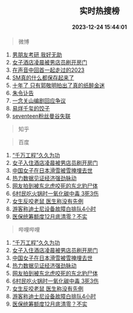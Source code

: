 <div align="center"><h2>实时热搜榜</h2><h4>2023-12-24 15:44:01</h4></div>

> 微博  

1. [男朋友考研 我好无助](https://s.weibo.com/weibo?q=%E7%94%B7%E6%9C%8B%E5%8F%8B%E8%80%83%E7%A0%94%20%E6%88%91%E5%A5%BD%E6%97%A0%E5%8A%A9&t=31&band_rank=1&Refer=top)<br />
2. [女子酒店凌晨被男店员刷开房门](https://s.weibo.com/weibo?q=%23%E5%A5%B3%E5%AD%90%E9%85%92%E5%BA%97%E5%87%8C%E6%99%A8%E8%A2%AB%E7%94%B7%E5%BA%97%E5%91%98%E5%88%B7%E5%BC%80%E6%88%BF%E9%97%A8%23&t=31&band_rank=2&Refer=top)<br />
3. [在声音中回首一起走过的2023](https://s.weibo.com/weibo?q=%23%E5%9C%A8%E5%A3%B0%E9%9F%B3%E4%B8%AD%E5%9B%9E%E9%A6%96%E4%B8%80%E8%B5%B7%E8%B5%B0%E8%BF%87%E7%9A%842023%23&t=31&band_rank=3&Refer=top)<br />
4. [SM真的什么都保存起来了](https://s.weibo.com/weibo?q=%23SM%E7%9C%9F%E7%9A%84%E4%BB%80%E4%B9%88%E9%83%BD%E4%BF%9D%E5%AD%98%E8%B5%B7%E6%9D%A5%E4%BA%86%23&t=31&band_rank=4&Refer=top)<br />
5. [十年了 只有郭敬明拍出了真的纸醉金迷](https://s.weibo.com/weibo?q=%E5%8D%81%E5%B9%B4%E4%BA%86%20%E5%8F%AA%E6%9C%89%E9%83%AD%E6%95%AC%E6%98%8E%E6%8B%8D%E5%87%BA%E4%BA%86%E7%9C%9F%E7%9A%84%E7%BA%B8%E9%86%89%E9%87%91%E8%BF%B7&t=31&band_rank=5&Refer=top)<br />
6. [朱令讣告](https://s.weibo.com/weibo?q=%23%E6%9C%B1%E4%BB%A4%E8%AE%A3%E5%91%8A%23&t=31&band_rank=6&Refer=top)<br />
7. [一念关山编剧回应争议](https://s.weibo.com/weibo?q=%23%E4%B8%80%E5%BF%B5%E5%85%B3%E5%B1%B1%E7%BC%96%E5%89%A7%E5%9B%9E%E5%BA%94%E4%BA%89%E8%AE%AE%23&t=31&band_rank=7&Refer=top)<br />
8. [易烊千玺的饺子](https://s.weibo.com/weibo?q=%E6%98%93%E7%83%8A%E5%8D%83%E7%8E%BA%E7%9A%84%E9%A5%BA%E5%AD%90&t=31&band_rank=8&Refer=top)<br />
9. [seventeen粉丝曼谷失联](https://s.weibo.com/weibo?q=%23seventeen%E7%B2%89%E4%B8%9D%E6%9B%BC%E8%B0%B7%E5%A4%B1%E8%81%94%23&t=31&band_rank=9&Refer=top)<br />

> 知乎  


> 百度  

1. [“千万工程”久久为功](https://www.baidu.com/s?wd=%E2%80%9C%E5%8D%83%E4%B8%87%E5%B7%A5%E7%A8%8B%E2%80%9D%E4%B9%85%E4%B9%85%E4%B8%BA%E5%8A%9F&sa=fyb_news&rsv_dl=fyb_news)<br />
2. [女子入住酒店凌晨被男店员刷开房门](https://www.baidu.com/s?wd=%E5%A5%B3%E5%AD%90%E5%85%A5%E4%BD%8F%E9%85%92%E5%BA%97%E5%87%8C%E6%99%A8%E8%A2%AB%E7%94%B7%E5%BA%97%E5%91%98%E5%88%B7%E5%BC%80%E6%88%BF%E9%97%A8&sa=fyb_news&rsv_dl=fyb_news)<br />
3. [中国女子在日本滑雪被雪掩埋去世](https://www.baidu.com/s?wd=%E4%B8%AD%E5%9B%BD%E5%A5%B3%E5%AD%90%E5%9C%A8%E6%97%A5%E6%9C%AC%E6%BB%91%E9%9B%AA%E8%A2%AB%E9%9B%AA%E6%8E%A9%E5%9F%8B%E5%8E%BB%E4%B8%96&sa=fyb_news&rsv_dl=fyb_news)<br />
4. [热力数据见证经济强劲脉动](https://www.baidu.com/s?wd=%E7%83%AD%E5%8A%9B%E6%95%B0%E6%8D%AE%E8%A7%81%E8%AF%81%E7%BB%8F%E6%B5%8E%E5%BC%BA%E5%8A%B2%E8%84%89%E5%8A%A8&sa=fyb_news&rsv_dl=fyb_news)<br />
5. [网友拍到被东北虎咬死的东北豹尸体](https://www.baidu.com/s?wd=%E7%BD%91%E5%8F%8B%E6%8B%8D%E5%88%B0%E8%A2%AB%E4%B8%9C%E5%8C%97%E8%99%8E%E5%92%AC%E6%AD%BB%E7%9A%84%E4%B8%9C%E5%8C%97%E8%B1%B9%E5%B0%B8%E4%BD%93&sa=fyb_news&rsv_dl=fyb_news)<br />
6. [6村民吃火锅时一氧化碳中毒 3死3伤](https://www.baidu.com/s?wd=6%E6%9D%91%E6%B0%91%E5%90%83%E7%81%AB%E9%94%85%E6%97%B6%E4%B8%80%E6%B0%A7%E5%8C%96%E7%A2%B3%E4%B8%AD%E6%AF%92+3%E6%AD%BB3%E4%BC%A4&sa=fyb_news&rsv_dl=fyb_news)<br />
7. [女生反咬老鼠 医生称没有先例](https://www.baidu.com/s?wd=%E5%A5%B3%E7%94%9F%E5%8F%8D%E5%92%AC%E8%80%81%E9%BC%A0+%E5%8C%BB%E7%94%9F%E7%A7%B0%E6%B2%A1%E6%9C%89%E5%85%88%E4%BE%8B&sa=fyb_news&rsv_dl=fyb_news)<br />
8. [游客称迪士尼设备故障白排队4小时](https://www.baidu.com/s?wd=%E6%B8%B8%E5%AE%A2%E7%A7%B0%E8%BF%AA%E5%A3%AB%E5%B0%BC%E8%AE%BE%E5%A4%87%E6%95%85%E9%9A%9C%E7%99%BD%E6%8E%92%E9%98%9F4%E5%B0%8F%E6%97%B6&sa=fyb_news&rsv_dl=fyb_news)<br />
9. [医保统筹额度12月底清零？不实](https://www.baidu.com/s?wd=%E5%8C%BB%E4%BF%9D%E7%BB%9F%E7%AD%B9%E9%A2%9D%E5%BA%A612%E6%9C%88%E5%BA%95%E6%B8%85%E9%9B%B6%EF%BC%9F%E4%B8%8D%E5%AE%9E&sa=fyb_news&rsv_dl=fyb_news)<br />

> 哔哩哔哩  

1. [“千万工程”久久为功](https://www.baidu.com/s?wd=%E2%80%9C%E5%8D%83%E4%B8%87%E5%B7%A5%E7%A8%8B%E2%80%9D%E4%B9%85%E4%B9%85%E4%B8%BA%E5%8A%9F&sa=fyb_news&rsv_dl=fyb_news)<br />
2. [女子入住酒店凌晨被男店员刷开房门](https://www.baidu.com/s?wd=%E5%A5%B3%E5%AD%90%E5%85%A5%E4%BD%8F%E9%85%92%E5%BA%97%E5%87%8C%E6%99%A8%E8%A2%AB%E7%94%B7%E5%BA%97%E5%91%98%E5%88%B7%E5%BC%80%E6%88%BF%E9%97%A8&sa=fyb_news&rsv_dl=fyb_news)<br />
3. [中国女子在日本滑雪被雪掩埋去世](https://www.baidu.com/s?wd=%E4%B8%AD%E5%9B%BD%E5%A5%B3%E5%AD%90%E5%9C%A8%E6%97%A5%E6%9C%AC%E6%BB%91%E9%9B%AA%E8%A2%AB%E9%9B%AA%E6%8E%A9%E5%9F%8B%E5%8E%BB%E4%B8%96&sa=fyb_news&rsv_dl=fyb_news)<br />
4. [热力数据见证经济强劲脉动](https://www.baidu.com/s?wd=%E7%83%AD%E5%8A%9B%E6%95%B0%E6%8D%AE%E8%A7%81%E8%AF%81%E7%BB%8F%E6%B5%8E%E5%BC%BA%E5%8A%B2%E8%84%89%E5%8A%A8&sa=fyb_news&rsv_dl=fyb_news)<br />
5. [网友拍到被东北虎咬死的东北豹尸体](https://www.baidu.com/s?wd=%E7%BD%91%E5%8F%8B%E6%8B%8D%E5%88%B0%E8%A2%AB%E4%B8%9C%E5%8C%97%E8%99%8E%E5%92%AC%E6%AD%BB%E7%9A%84%E4%B8%9C%E5%8C%97%E8%B1%B9%E5%B0%B8%E4%BD%93&sa=fyb_news&rsv_dl=fyb_news)<br />
6. [6村民吃火锅时一氧化碳中毒 3死3伤](https://www.baidu.com/s?wd=6%E6%9D%91%E6%B0%91%E5%90%83%E7%81%AB%E9%94%85%E6%97%B6%E4%B8%80%E6%B0%A7%E5%8C%96%E7%A2%B3%E4%B8%AD%E6%AF%92+3%E6%AD%BB3%E4%BC%A4&sa=fyb_news&rsv_dl=fyb_news)<br />
7. [女生反咬老鼠 医生称没有先例](https://www.baidu.com/s?wd=%E5%A5%B3%E7%94%9F%E5%8F%8D%E5%92%AC%E8%80%81%E9%BC%A0+%E5%8C%BB%E7%94%9F%E7%A7%B0%E6%B2%A1%E6%9C%89%E5%85%88%E4%BE%8B&sa=fyb_news&rsv_dl=fyb_news)<br />
8. [游客称迪士尼设备故障白排队4小时](https://www.baidu.com/s?wd=%E6%B8%B8%E5%AE%A2%E7%A7%B0%E8%BF%AA%E5%A3%AB%E5%B0%BC%E8%AE%BE%E5%A4%87%E6%95%85%E9%9A%9C%E7%99%BD%E6%8E%92%E9%98%9F4%E5%B0%8F%E6%97%B6&sa=fyb_news&rsv_dl=fyb_news)<br />
9. [医保统筹额度12月底清零？不实](https://www.baidu.com/s?wd=%E5%8C%BB%E4%BF%9D%E7%BB%9F%E7%AD%B9%E9%A2%9D%E5%BA%A612%E6%9C%88%E5%BA%95%E6%B8%85%E9%9B%B6%EF%BC%9F%E4%B8%8D%E5%AE%9E&sa=fyb_news&rsv_dl=fyb_news)<br />
